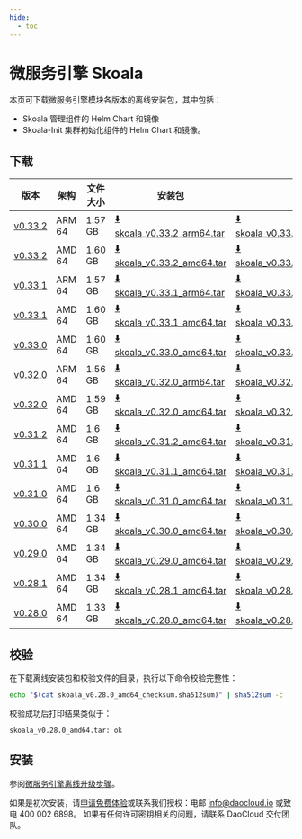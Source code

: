 ```yaml
---
hide:
  - toc
---
```


# 微服务引擎 Skoala

本页可下载微服务引擎模块各版本的离线安装包，其中包括：

- Skoala 管理组件的 Helm Chart 和镜像
- Skoala-Init 集群初始化组件的 Helm Chart 和镜像。

## 下载

| 版本 | 架构 | 文件大小 | 安装包 |  校验文件 | 更新日期   |
| --- | ----- | ----- | ------ | ------- | --------- |
| [v0.33.2](../../skoala/intro/release-notes.md) | ARM 64 | 1.57 GB | [:arrow_down: skoala_v0.33.2_arm64.tar](https://qiniu-download-public.daocloud.io/DaoCloud_Enterprise/skoala_v0.33.2_arm64.tar) | [:arrow_down: skoala_v0.33.2_arm64_checksum.sha512sum](https://qiniu-download-public.daocloud.io/DaoCloud_Enterprise/skoala_v0.33.2_arm64_checksum.sha512sum) | 2024-02-01 |
| [v0.33.2](../../skoala/intro/release-notes.md) | AMD 64 | 1.60 GB | [:arrow_down: skoala_v0.33.2_amd64.tar](https://qiniu-download-public.daocloud.io/DaoCloud_Enterprise/skoala_v0.33.2_amd64.tar) | [:arrow_down: skoala_v0.33.2_amd64_checksum.sha512sum](https://qiniu-download-public.daocloud.io/DaoCloud_Enterprise/skoala_v0.33.2_amd64_checksum.sha512sum) | 2024-02-01 |
| [v0.33.1](../../skoala/intro/release-notes.md) | ARM 64 | 1.57 GB | [:arrow_down: skoala_v0.33.1_arm64.tar](https://qiniu-download-public.daocloud.io/DaoCloud_Enterprise/skoala_v0.33.1_arm64.tar) | [:arrow_down: skoala_v0.33.1_arm64_checksum.sha512sum](https://qiniu-download-public.daocloud.io/DaoCloud_Enterprise/skoala_v0.33.1_arm64_checksum.sha512sum) | 2024-01-30 |
| [v0.33.1](../../skoala/intro/release-notes.md) | AMD 64 | 1.60 GB | [:arrow_down: skoala_v0.33.1_amd64.tar](https://qiniu-download-public.daocloud.io/DaoCloud_Enterprise/skoala_v0.33.1_amd64.tar) | [:arrow_down: skoala_v0.33.1_amd64_checksum.sha512sum](https://qiniu-download-public.daocloud.io/DaoCloud_Enterprise/skoala_v0.33.1_amd64_checksum.sha512sum) | 2024-01-30 |
| [v0.33.0](../../skoala/intro/release-notes.md) | AMD 64 | 1.60 GB | [:arrow_down: skoala_v0.33.0_amd64.tar](https://qiniu-download-public.daocloud.io/DaoCloud_Enterprise/skoala_v0.33.0_amd64.tar) | [:arrow_down: skoala_v0.33.0_amd64_checksum.sha512sum](https://qiniu-download-public.daocloud.io/DaoCloud_Enterprise/skoala_v0.33.0_amd64_checksum.sha512sum) | 2024-01-29 |
| [v0.32.0](../../skoala/intro/release-notes.md) | ARM 64 | 1.56 GB | [:arrow_down: skoala_v0.32.0_arm64.tar](https://qiniu-download-public.daocloud.io/DaoCloud_Enterprise/skoala_v0.32.0_arm64.tar) | [:arrow_down: skoala_v0.32.0_arm64_checksum.sha512sum](https://qiniu-download-public.daocloud.io/DaoCloud_Enterprise/skoala_v0.32.0_arm64_checksum.sha512sum) | 2024-01-18 |
| [v0.32.0](../../skoala/intro/release-notes.md) | AMD 64 | 1.59 GB | [:arrow_down: skoala_v0.32.0_amd64.tar](https://qiniu-download-public.daocloud.io/DaoCloud_Enterprise/skoala_v0.32.0_amd64.tar) | [:arrow_down: skoala_v0.32.0_amd64_checksum.sha512sum](https://qiniu-download-public.daocloud.io/DaoCloud_Enterprise/skoala_v0.32.0_amd64_checksum.sha512sum) | 2024-01-18 |
| [v0.31.2](../../skoala/intro/release-notes.md) | AMD 64 | 1.6 GB | [:arrow_down: skoala_v0.31.2_amd64.tar](https://qiniu-download-public.daocloud.io/DaoCloud_Enterprise/skoala_v0.31.2_amd64.tar) | [:arrow_down: skoala_v0.31.2_amd64_checksum.sha512sum](https://qiniu-download-public.daocloud.io/DaoCloud_Enterprise/skoala_v0.31.2_amd64_checksum.sha512sum) | 2024-01-03 |
| [v0.31.1](../../skoala/intro/release-notes.md) | AMD 64 | 1.6 GB | [:arrow_down: skoala_v0.31.1_amd64.tar](https://qiniu-download-public.daocloud.io/DaoCloud_Enterprise/skoala_v0.31.1_amd64.tar) | [:arrow_down: skoala_v0.31.1_amd64_checksum.sha512sum](https://qiniu-download-public.daocloud.io/DaoCloud_Enterprise/skoala_v0.31.1_amd64_checksum.sha512sum) | 2023-12-26 |
| [v0.31.0](../../skoala/intro/release-notes.md) | AMD 64 | 1.6 GB | [:arrow_down: skoala_v0.31.0_amd64.tar](https://qiniu-download-public.daocloud.io/DaoCloud_Enterprise/skoala_v0.31.0_amd64.tar) | [:arrow_down: skoala_v0.31.0_amd64_checksum.sha512sum](https://qiniu-download-public.daocloud.io/DaoCloud_Enterprise/skoala_v0.31.0_amd64_checksum.sha512sum) | 2023-12-26 |
| [v0.30.0](../../skoala/intro/release-notes.md) | AMD 64 | 1.34 GB | [:arrow_down: skoala_v0.30.0_amd64.tar](https://qiniu-download-public.daocloud.io/DaoCloud_Enterprise/skoala_v0.30.0_amd64.tar) | [:arrow_down: skoala_v0.30.0_amd64_checksum.sha512sum](https://qiniu-download-public.daocloud.io/DaoCloud_Enterprise/skoala_v0.30.0_amd64_checksum.sha512sum) | 2023-12-01 |
| [v0.29.0](../../skoala/intro/release-notes.md) | AMD 64 | 1.34 GB | [:arrow_down: skoala_v0.29.0_amd64.tar](https://qiniu-download-public.daocloud.io/DaoCloud_Enterprise/skoala_v0.29.0_amd64.tar) | [:arrow_down: skoala_v0.29.0_amd64_checksum.sha512sum](https://qiniu-download-public.daocloud.io/DaoCloud_Enterprise/skoala_v0.29.0_amd64_checksum.sha512sum) | 2023-11-27 |
| [v0.28.1](../../skoala/intro/release-notes.md) | AMD 64 | 1.34 GB | [:arrow_down: skoala_v0.28.1_amd64.tar](https://qiniu-download-public.daocloud.io/DaoCloud_Enterprise/skoala_v0.28.1_amd64.tar) | [:arrow_down: skoala_v0.28.1_amd64_checksum.sha512sum](https://qiniu-download-public.daocloud.io/DaoCloud_Enterprise/skoala_v0.28.1_amd64_checksum.sha512sum) | 2023-11-01 |
| [v0.28.0](../../skoala/intro/release-notes.md) | AMD 64 | 1.33 GB | [:arrow_down: skoala_v0.28.0_amd64.tar](https://qiniu-download-public.daocloud.io/DaoCloud_Enterprise/skoala_v0.28.0_amd64.tar) | [:arrow_down: skoala_v0.28.0_amd64_checksum.sha512sum](https://qiniu-download-public.daocloud.io/DaoCloud_Enterprise/skoala_v0.28.0_amd64_checksum.sha512sum) | 2023-10-27 |

## 校验

在下载离线安装包和校验文件的目录，执行以下命令校验完整性：

```sh
echo "$(cat skoala_v0.28.0_amd64_checksum.sha512sum)" | sha512sum -c
```

校验成功后打印结果类似于：

```none
skoala_v0.28.0_amd64.tar: ok
```

## 安装

参阅[微服务引擎离线升级步骤](../../skoala/quickstart/skoala.md#_11)。

如果是初次安装，请[申请免费体验](../../dce/license0.md)或联系我们授权：电邮 info@daocloud.io 或致电 400 002 6898。
如果有任何许可密钥相关的问题，请联系 DaoCloud 交付团队。

